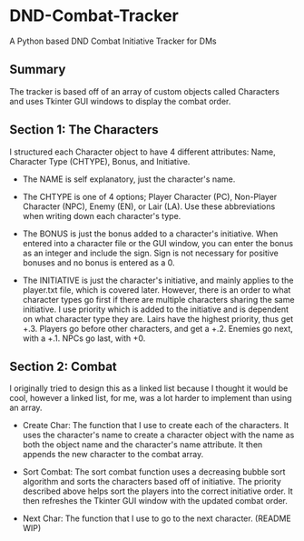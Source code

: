 # DND-Combat-Tracker
A Python based DND Combat Initiative Tracker for DMs


## Summary
The tracker is based off of an array of custom objects called Characters and uses Tkinter GUI windows to display the combat order.

## Section 1: The Characters
I structured each Character object to have 4 different attributes: Name, Character Type (CHTYPE), Bonus, and Initiative.

* The NAME is self explanatory, just the character's name.

* The CHTYPE is one of 4 options; Player Character (PC), Non-Player Character (NPC), Enemy (EN), or Lair (LA). Use these abbreviations when writing down each character's type.

* The BONUS is just the bonus added to a character's initiative. When entered into a character file or the GUI window, you can enter the bonus as an integer and include the sign. Sign is not necessary for positive bonuses and no bonus is entered as a 0.

* The INITIATIVE is just the character's initiative, and mainly applies to the player.txt file, which is covered later. However, there is an order to what character types go first if there are multiple characters sharing the same initiative. I use priority which is added to the initiative and is dependent on what character type they are. Lairs have the highest priority, thus get +.3. Players go before other characters, and get a +.2. Enemies go next, with a +.1. NPCs go last, with +0. 


## Section 2: Combat
I originally tried to design this as a linked list because I thought it would be cool, however a linked list, for me, was a lot harder to implement than using an array.

* Create Char: The function that I use to create each of the characters. It uses the character's name to create a character object with the name as both the object name and the character's name attribute. It then appends the new character to the combat array.

* Sort Combat: The sort combat function uses a decreasing bubble sort algorithm and sorts the characters based off of initiative. The priority described above helps sort the players into the correct initiative order. It then refreshes the Tkinter GUI window with the updated combat order.

* Next Char: The function that I use to go to the next character. (README WIP)
